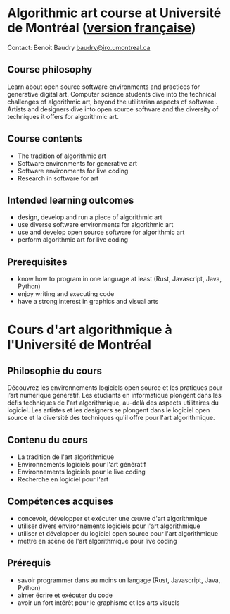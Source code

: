 # Algorithmic art course at Université de Montréal ([version française](https://github.com/bbaudry/algorithmic-art-course/blob/main/README.md#cours-dart-algorithmique-%C3%A0-luniversit%C3%A9-de-montr%C3%A9al))

Contact: Benoit Baudry <baudry@iro.umontreal.ca>

## Course philosophy

Learn about open source software environments and practices for generative digital art.
Computer science students dive into the technical challenges of algorithmic art, beyond the utilitarian aspects of software .
Artists and designers dive into open source software and the diversity of techniques it offers for algorithmic art.

## Course contents

- The tradition of algorithmic art
- Software environments for generative art
- Software environments for live coding
- Research in software for art
  
## Intended learning outcomes

- design, develop and run a piece of algorithmic art
- use diverse software environments for algorithmic art
- use and develop open source software for algorithmic art
- perform algorithmic art for live coding

## Prerequisites
- know how to program in one language at least (Rust, Javascript, Java, Python)
- enjoy writing and executing code
- have a strong interest in graphics and visual arts

# Cours d'art algorithmique à l'Université de Montréal 

## Philosophie du cours

Découvrez les environnements logiciels open source et les pratiques pour l’art numérique génératif.
Les étudiants en informatique plongent dans les défis techniques de l'art algorithmique, au-delà des aspects utilitaires du logiciel.
Les artistes et les designers se plongent dans le logiciel open source et la diversité des techniques qu'il offre pour l'art algorithmique.

## Contenu du cours

- La tradition de l'art algorithmique
- Environnements logiciels pour l'art génératif
- Environnements logiciels pour le live coding
- Recherche en logiciel pour l'art
  
## Compétences acquises

- concevoir, développer et exécuter une œuvre d'art algorithmique
- utiliser divers environnements logiciels pour l'art algorithmique
- utiliser et développer du logiciel open source pour l'art algorithmique
- mettre en scène de l'art algorithmique pour live coding

## Prérequis
- savoir programmer dans au moins un langage (Rust, Javascript, Java, Python)
- aimer écrire et exécuter du code
- avoir un fort intérêt pour le graphisme et les arts visuels
